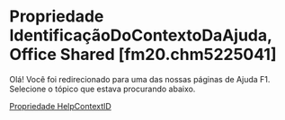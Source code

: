 
# Propriedade IdentificaçãoDoContextoDaAjuda, Office Shared [fm20.chm5225041]

Olá! Você foi redirecionado para uma das nossas páginas de Ajuda F1. Selecione o tópico que estava procurando abaixo.

[Propriedade HelpContextID](http://msdn.microsoft.com/library/734940ce-ee04-09d6-7911-7b303beadf23%28Office.15%29.aspx)
